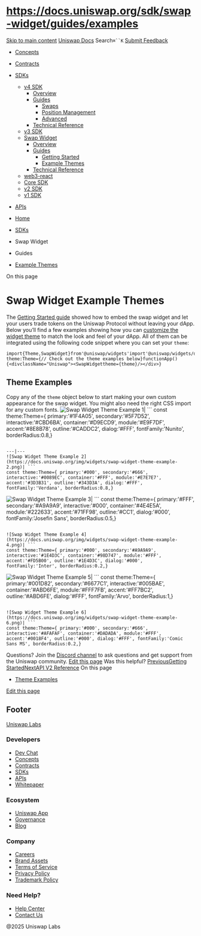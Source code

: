 # https://docs.uniswap.org/sdk/swap-widget/guides/examples

[Skip to main content](https://docs.uniswap.org/sdk/swap-widget/guides/examples#__docusaurus_skipToContent_fallback)
[Uniswap Docs](https://docs.uniswap.org/)
Search`⌘``K`
[Submit Feedback](https://docs.google.com/forms/d/e/1FAIpQLSdjSkZam8KiatL9XACRVxCHjDJjaPGbls77PCXDKFn4JwykXg/viewform)
  * [Concepts](https://docs.uniswap.org/concepts/overview)
  * [Contracts](https://docs.uniswap.org/contracts/v4/overview)
  * [SDKs](https://docs.uniswap.org/sdk/v4/overview)
    * [v4 SDK](https://docs.uniswap.org/sdk/swap-widget/guides/examples)
      * [Overview](https://docs.uniswap.org/sdk/v4/overview)
      * [Guides](https://docs.uniswap.org/sdk/swap-widget/guides/examples)
        * [Swaps](https://docs.uniswap.org/sdk/swap-widget/guides/examples)
        * [Position Management](https://docs.uniswap.org/sdk/swap-widget/guides/examples)
        * [Advanced](https://docs.uniswap.org/sdk/swap-widget/guides/examples)
      * [Technical Reference](https://docs.uniswap.org/sdk/swap-widget/guides/examples)
    * [v3 SDK](https://docs.uniswap.org/sdk/swap-widget/guides/examples)
    * [Swap Widget](https://docs.uniswap.org/sdk/swap-widget/guides/examples)
      * [Overview](https://docs.uniswap.org/sdk/swap-widget/overview)
      * [Guides](https://docs.uniswap.org/sdk/swap-widget/guides/examples)
        * [Getting Started](https://docs.uniswap.org/sdk/swap-widget/guides/getting-started)
        * [Example Themes](https://docs.uniswap.org/sdk/swap-widget/guides/examples)
      * [Technical Reference](https://docs.uniswap.org/sdk/swap-widget/guides/examples)
    * [web3-react](https://docs.uniswap.org/sdk/swap-widget/guides/examples)
    * [Core SDK](https://docs.uniswap.org/sdk/swap-widget/guides/examples)
    * [v2 SDK](https://docs.uniswap.org/sdk/swap-widget/guides/examples)
    * [v1 SDK](https://docs.uniswap.org/sdk/swap-widget/guides/examples)
  * [APIs](https://docs.uniswap.org/api/subgraph/overview)


  * [Home](https://docs.uniswap.org/)
  * [SDKs](https://docs.uniswap.org/sdk/v4/overview)
  * Swap Widget
  * Guides
  * [Example Themes](https://docs.uniswap.org/sdk/swap-widget/guides/examples)


On this page
# Swap Widget Example Themes
The [Getting Started guide](https://docs.uniswap.org/sdk/swap-widget/guides/getting-started) showed how to embed the swap widget and let your users trade tokens on the Uniswap Protocol without leaving your dApp.
Below you’ll find a few examples showing how you can [customize the widget theme](https://docs.uniswap.org/sdk/swap-widget/guides/examples#customizing-theme) to match the look and feel of your dApp. All of them can be integrated using the following code snippet where you can set your `theme`:
```
import{Theme,SwapWidget}from'@uniswap/widgets'import'@uniswap/widgets/dist/fonts.css'const theme:Theme={// Check out the theme examples below}functionApp(){<divclassName="Uniswap"><SwapWidgettheme={theme}/></div>}
```

## Theme Examples[​](https://docs.uniswap.org/sdk/swap-widget/guides/examples#theme-examples "Direct link to Theme Examples")
Copy any of the `theme` object below to start making your own custom appearance for the swap widget. You might also need the right CSS import for any custom fonts.
![Swap Widget Theme Example 1](https://docs.uniswap.org/img/widgets/swap-widget-theme-example-1.png)| ```
const theme:Theme={ primary:'#1F4A05', secondary:'#5F7D52', interactive:'#CBD6BA', container:'#D9ECD9', module:'#E9F7DF', accent:'#8E8B78', outline:'#CADDC2', dialog:'#FFF', fontFamily:'Nunito', borderRadius:0.8,}
```
  
---|---  
![Swap Widget Theme Example 2](https://docs.uniswap.org/img/widgets/swap-widget-theme-example-2.png)| ```
const theme:Theme={ primary:'#000', secondary:'#666', interactive:'#0089EC', container:'#FFF', module:'#E7E7E7', accent:'#3D3B31', outline:'#343D3A', dialog:'#FFF', fontFamily:'Verdana', borderRadius:0.8,}
```
  
![Swap Widget Theme Example 3](https://docs.uniswap.org/img/widgets/swap-widget-theme-example-3.png)| ```
const theme:Theme={ primary:'#FFF', secondary:'#A9A9A9', interactive:'#000', container:'#4E4E5A', module:'#222633', accent:'#71FF98', outline:'#CC1', dialog:'#000', fontFamily:'Josefin Sans', borderRadius:0.5,}
```
  
![Swap Widget Theme Example 4](https://docs.uniswap.org/img/widgets/swap-widget-theme-example-4.png)| ```
const theme:Theme={ primary:'#000', secondary:'#A9A9A9', interactive:'#1E4D3C', container:'#98D747', module:'#FFF', accent:'#FD5B00', outline:'#1E4D3C', dialog:'#000', fontFamily:'Inter', borderRadius:0.2,}
```
  
![Swap Widget Theme Example 5](https://docs.uniswap.org/img/widgets/swap-widget-theme-example-5.png)| ```
const theme:Theme={ primary:'#001D82', secondary:'#6677C1', interactive:'#005BAE', container:'#ABD6FE', module:'#FFF7FB', accent:'#FF7BC2', outline:'#ABD6FE', dialog:'#FFF', fontFamily:'Arvo', borderRadius:1,}
```
  
![Swap Widget Theme Example 6](https://docs.uniswap.org/img/widgets/swap-widget-theme-example-6.png)| ```
const theme:Theme={ primary:'#000', secondary:'#666', interactive:'#AFAFAF', container:'#DADADA', module:'#FFF', accent:'#0018F4', outline:'#000', dialog:'#FFF', fontFamily:'Comic Sans MS', borderRadius:0.2,}
```
  
Questions?
Join the [Discord channel](https://discord.com/channels/597638925346930701/941447445844463676) to ask questions and get support from the Uniswap community.
[Edit this page](https://github.com/uniswap/uniswap-docs/tree/main/docs/sdk/swap-widget/guides/swap-widget-examples.mdx)
Was this helpful?
[PreviousGetting Started](https://docs.uniswap.org/sdk/swap-widget/guides/getting-started)[NextAPI V2 Reference](https://docs.uniswap.org/sdk/swap-widget/reference/v2)
On this page
  * [Theme Examples](https://docs.uniswap.org/sdk/swap-widget/guides/examples#theme-examples)


[Edit this page](https://github.com/uniswap/uniswap-docs/tree/main/docs/sdk/swap-widget/guides/swap-widget-examples.mdx)
## Footer
[Uniswap Labs](https://docs.uniswap.org/)
### Developers
  * [Dev Chat](https://discord.com/invite/uniswap)
  * [Concepts](https://docs.uniswap.org/concepts/overview)
  * [Contracts](https://docs.uniswap.org/contracts/v4/overview)
  * [SDKs](https://docs.uniswap.org/sdk/v4/overview)
  * [APIs](https://docs.uniswap.org/api/subgraph/overview)
  * [Whitepaper](https://app.uniswap.org/whitepaper-v4.pdf)


### Ecosystem
  * [Uniswap App](https://app.uniswap.org/)
  * [Governance](https://www.uniswapfoundation.org/governance)
  * [Blog](https://blog.uniswap.org/)


### Company
  * [Careers](https://boards.greenhouse.io/uniswaplabs)
  * [Brand Assets](https://github.com/Uniswap/brand-assets/raw/main/Uniswap%20Brand%20Assets.zip)
  * [Terms of Service](https://support.uniswap.org/hc/en-us/articles/30935100859661-Uniswap-Labs-Terms-of-Service)
  * [Privacy Policy](https://support.uniswap.org/hc/en-us/articles/30934457771405-Uniswap-Labs-Privacy-Policy)
  * [Trademark Policy](https://support.uniswap.org/hc/en-us/articles/30934762216973-Uniswap-Labs-Trademark-Guidelines)


### Need Help?
  * [Help Center](https://support.uniswap.org/)
  * [Contact Us](https://support.uniswap.org/hc/en-us/requests/new)


@2025 Uniswap Labs
[](https://github.com/uniswap/uniswap-docs)[](https://twitter.com/Uniswap)[](https://discord.com/invite/uniswap)
